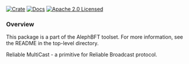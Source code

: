 [![Crate][crate-image]][crate-link]
[![Docs][docs-image]][docs-link]
[![Apache 2.0 Licensed][license-image]][license-link]

### Overview

This package is a part of the AlephBFT toolset. For more information, see the README
in the top-level directory.

Reliable MultiCast - a primitive for Reliable Broadcast protocol.

[crate-image]: https://img.shields.io/crates/v/aleph-bft-rmc.svg
[crate-link]: https://crates.io/crates/aleph-bft-rmc
[docs-image]: https://docs.rs/aleph-bft-rmc/badge.svg
[docs-link]: https://docs.rs/aleph-bft-rmc
[license-image]: https://img.shields.io/badge/license-Apache2.0-blue.svg
[license-link]: https://github.com/Cardinal-Cryptography/AlephBFT/blob/main/LICENSE
